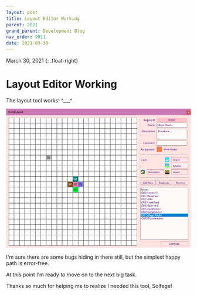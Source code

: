 ```yaml
---
layout: post
title: Layout Editor Working
parent: 2021
grand_parent: Development Blog
nav_order: 9911
date: 2021-03-30
---
```

March 30, 2021
{: .float-right}

# Layout Editor Working

The layout tool works! ^___^

![A screen shot of the layout editor showing several differently-colored regions.](image-2021-03-30.jpg)

I'm sure there are some bugs hiding in there still, but the simplest happy path is error-free.

At this point I'm ready to move on to the next big task.

Thanks so much for helping me to realize I needed this tool, Solfege!
